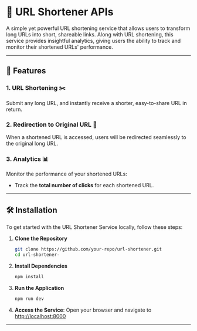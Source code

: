 # 🔗 URL Shortener APIs

A simple yet powerful URL shortening service that allows users to transform long URLs into short, shareable links. Along with URL shortening, this service provides insightful analytics, giving users the ability to track and monitor their shortened URLs' performance.

---

## 🚀 Features

### 1. URL Shortening ✂️

Submit any long URL, and instantly receive a shorter, easy-to-share URL in return.

### 2. Redirection to Original URL 🔁

When a shortened URL is accessed, users will be redirected seamlessly to the original long URL.

### 3. Analytics 📊

Monitor the performance of your shortened URLs:

- Track the **total number of clicks** for each shortened URL.

---

## 🛠️ Installation

To get started with the URL Shortener Service locally, follow these steps:

1. **Clone the Repository**
   ```bash
   git clone https://github.com/your-repo/url-shortener.git
   cd url-shortener-
   ```
2. **Install Dependencies**
   ```bash
   npm install
   ```
3. **Run the Application**
   ```bash
   npm run dev
   ```
4. **Access the Service**: Open your browser and navigate to
   [ http://localhost:8000](http://localhost:8000)

---
